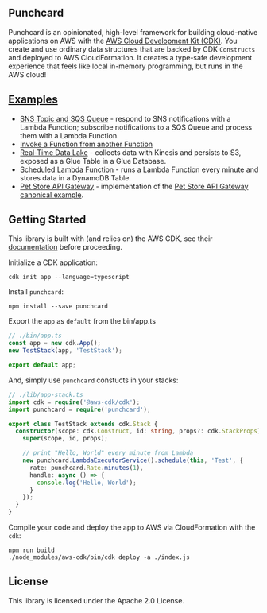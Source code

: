 ## Punchcard

Punchcard is an opinionated, high-level framework for building cloud-native applications on AWS with the [AWS Cloud Development Kit (CDK)](https://github.com/awslabs/aws-cdk). You create and use ordinary data structures that are backed by CDK `Constructs` and deployed to AWS CloudFormation. It creates a type-safe development experience that feels like local in-memory programming, but runs in the AWS cloud!

## [Examples](https://github.com/sam-goodwin/punchcard/blob/master/examples/lib)

* [SNS Topic and SQS Queue](https://github.com/sam-goodwin/punchcard/blob/master/examples/lib/topic-and-queue.ts) - respond to SNS notifications with a Lambda Function; subscribe notifications to a SQS Queue and process them with a Lambda Function.
* [Invoke a Function from another Function](https://github.com/sam-goodwin/punchcard/blob/master/examples/lib/invoke-function.ts)
* [Real-Time Data Lake](https://github.com/sam-goodwin/punchcard/blob/master/examples/lib/data-lake.ts) - collects data with Kinesis and persists to S3, exposed as a Glue Table in a Glue Database.
* [Scheduled Lambda Function](https://github.com/sam-goodwin/punchcard/blob/master/examples/lib/scheduled-function.ts) - runs a Lambda Function every minute and stores data in a DynamoDB Table.
* [Pet Store API Gateway](https://github.com/sam-goodwin/punchcard/blob/master/examples/lib/pet-store-apigw.ts) - implementation of the [Pet Store API Gateway canonical example](https://docs.aws.amazon.com/apigateway/latest/developerguide/api-gateway-create-api-from-example.html).

## Getting Started 

This library is built with (and relies on) the AWS CDK, see their [documentation](https://docs.aws.amazon.com/cdk/latest/guide/what-is.html) before proceeding.

Initialize a CDK application:
```shell
cdk init app --language=typescript
```

Install `punchcard`:

```shell
npm install --save punchcard
```

Export the `app` as `default` from the bin/app.ts

```ts
// ./bin/app.ts
const app = new cdk.App();
new TestStack(app, 'TestStack');

export default app;
```

And, simply use `punchcard` constucts in your stacks:

```ts
// ./lib/app-stack.ts
import cdk = require('@aws-cdk/cdk');
import punchcard = require('punchcard');

export class TestStack extends cdk.Stack {
  constructor(scope: cdk.Construct, id: string, props?: cdk.StackProps) {
    super(scope, id, props);

    // print "Hello, World" every minute from Lambda
    new punchcard.LambdaExecutorService().schedule(this, 'Test', {
      rate: punchcard.Rate.minutes(1),
      handle: async () => {
        console.log('Hello, World');
      }
    });
  }
}
```

Compile your code and deploy the app to AWS via CloudFormation with the `cdk`:

```shell
npm run build
./node_modules/aws-cdk/bin/cdk deploy -a ./index.js
```

## License

This library is licensed under the Apache 2.0 License. 
